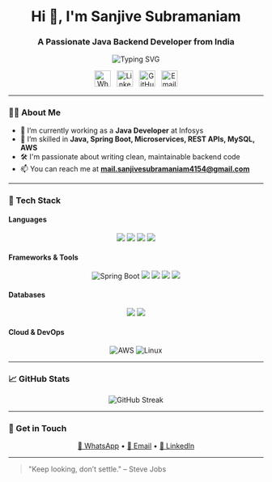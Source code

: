<h1 align="center">Hi 👋, I'm Sanjive Subramaniam  </h1>
<h3 align="center">A Passionate Java Backend Developer from India</h3>
<p align="center">
  <img src="https://readme-typing-svg.herokuapp.com?font=Fira+Code&size=22&pause=1000&center=true&vCenter=true&width=500&lines=Java+Backend+Developer;Spring+Boot+%7C+Microservices+%7C+REST+APIs;Keep+learning+and+never+settle" alt="Typing SVG" />
</p>

<p align="center">
  <a href="https://wa.me/+919344836317"><img width="32px" src="https://cdn-icons-png.flaticon.com/512/220/220236.png" alt="WhatsApp"/></a>
  &#8287;
  <a href="https://www.linkedin.com/in/sanjive-subramaniam/"><img width="32px" src="https://cdn-icons-png.flaticon.com/512/145/145807.png" alt="LinkedIn"/></a>
  &#8287;
  <a href="https://github.com/sanjive05/"><img width="32px" src="https://img.icons8.com/color/48/000000/github--v1.png" alt="GitHub"/></a>
  &#8287;
  <a href="mailto:mail.sanjivesubramaniam4154@gmail.com"><img width="32px" src="https://upload.wikimedia.org/wikipedia/commons/7/7e/Gmail_icon_%282020%29.svg" alt="Email"/></a>
</p>

---

### 👨‍💻 About Me
- 🔭 I’m currently working as a **Java Developer** at Infosys  
- 🌱 I’m skilled in **Java, Spring Boot, Microservices, REST APIs, MySQL, AWS**  
- 🛠️ I'm passionate about writing clean, maintainable backend code  
- 📫 You can reach me at **mail.sanjivesubramaniam4154@gmail.com**

---

### 🚀 Tech Stack

#### Languages
<p align="center">
  <img src="https://img.icons8.com/color/48/000000/java-coffee-cup-logo.png"/>
  <img src="https://img.icons8.com/color/48/000000/javascript.png"/>
  <img src="https://img.icons8.com/color/48/000000/html-5.png"/>
  <img src="https://img.icons8.com/color/48/000000/css3.png"/>
</p>

#### Frameworks & Tools
<p align="center">
  <img src="https://img.icons8.com/color/48/spring-logo.png" alt="Spring Boot"/>
  <img src="https://img.icons8.com/color/48/000000/git.png"/>
  <img src="https://img.icons8.com/color/48/000000/github--v1.png"/>
  <img src="https://img.icons8.com/color/48/000000/intellij-idea.png"/>
  <img src="https://img.icons8.com/fluency/48/000000/visual-studio-code-2019.png"/>
</p>

#### Databases
<p align="center">
  <img src="https://img.icons8.com/color/48/000000/mysql-logo.png"/>
  <img src="https://img.icons8.com/color/48/000000/mongodb.png"/>
</p>

#### Cloud & DevOps
<p align="center">
  <img src="https://img.icons8.com/color/48/000000/amazon-web-services.png" alt="AWS"/>
  <img src="https://img.icons8.com/color/48/000000/linux--v1.png" alt="Linux"/>
</p>

---

### 📈 GitHub Stats

<p align="center">
  <img src="https://github-readme-streak-stats.herokuapp.com?user=sanjive05&theme=radical&date_format=M%20j%5B%2C%20Y%5D&mode=weekly" alt="GitHub Streak"/>
</p>

<!-- Optional Language Stats -->
<!--
<p align="center">
  <img alt="Top Languages" src="https://github-readme-stats.vercel.app/api/top-langs/?username=sanjive05&layout=compact&theme=react"/>
</p>
-->

---

### 🎯 Get in Touch

<p align="center">
  <a href="https://wa.me/+919344836317" target="_blank">📱 WhatsApp</a> • 
  <a href="mailto:mail.sanjivesubramaniam4154@gmail.com" target="_blank">📧 Email</a> • 
  <a href="https://www.linkedin.com/in/sanjive-subramaniam/" target="_blank">🔗 LinkedIn</a>
</p>

---

> "Keep looking, don’t settle." – Steve Jobs

